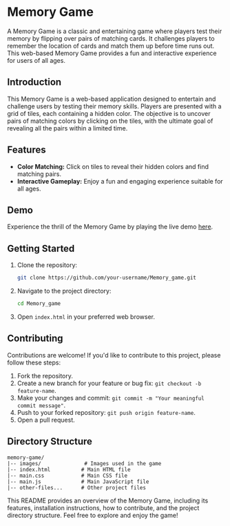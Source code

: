 # Memory Game

A Memory Game is a classic and entertaining game where players test their memory by flipping over pairs of matching cards. It challenges players to remember the location of cards and match them up before time runs out. This web-based Memory Game provides a fun and interactive experience for users of all ages.

## Introduction

This Memory Game is a web-based application designed to entertain and challenge users by testing their memory skills. Players are presented with a grid of tiles, each containing a hidden color. The objective is to uncover pairs of matching colors by clicking on the tiles, with the ultimate goal of revealing all the pairs within a limited time.

## Features

- **Color Matching:** Click on tiles to reveal their hidden colors and find matching pairs.
- **Interactive Gameplay:** Enjoy a fun and engaging experience suitable for all ages.

## Demo

Experience the thrill of the Memory Game by playing the live demo [here]([https://memory-game26-js.netlify.app/]).

## Getting Started

1. Clone the repository:

    ```bash
    git clone https://github.com/your-username/Memory_game.git
    ```

2. Navigate to the project directory:

    ```bash
    cd Memory_game
    ```

3. Open `index.html` in your preferred web browser.

## Contributing

Contributions are welcome! If you'd like to contribute to this project, please follow these steps:

1. Fork the repository.
2. Create a new branch for your feature or bug fix: `git checkout -b feature-name`.
3. Make your changes and commit: `git commit -m "Your meaningful commit message"`.
4. Push to your forked repository: `git push origin feature-name`.
5. Open a pull request.

## Directory Structure

```plaintext
memory-game/
|-- images/              # Images used in the game
|-- index.html          # Main HTML file
|-- main.css            # Main CSS file
|-- main.js             # Main JavaScript file
|-- other-files...      # Other project files
```

This README provides an overview of the Memory Game, including its features, installation instructions, how to contribute, and the project directory structure. Feel free to explore and enjoy the game!
